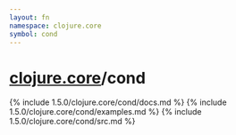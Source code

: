 ```yaml
---
layout: fn
namespace: clojure.core
symbol: cond
---
```


# [clojure.core](../)/cond

{% include 1.5.0/clojure.core/cond/docs.md %}
{% include 1.5.0/clojure.core/cond/examples.md %}
{% include 1.5.0/clojure.core/cond/src.md %}

